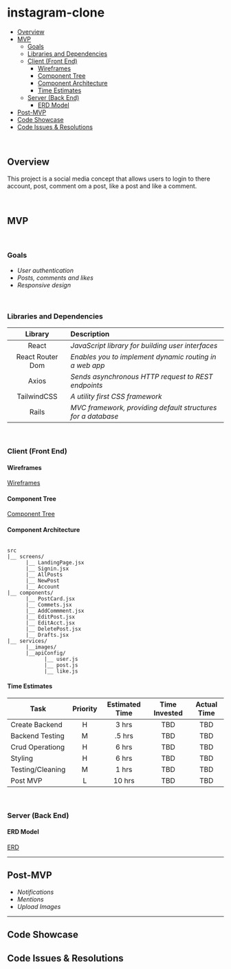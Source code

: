 # instagram-clone

- [Overview](#overview)
- [MVP](#mvp)
  - [Goals](#goals)
  - [Libraries and Dependencies](#libraries-and-dependencies)
  - [Client (Front End)](#client-front-end)
    - [Wireframes](#wireframes)
    - [Component Tree](#component-tree)
    - [Component Architecture](#component-architecture)
    - [Time Estimates](#time-estimates)
  - [Server (Back End)](#server-back-end)
    - [ERD Model](#erd-model)
- [Post-MVP](#post-mvp)
- [Code Showcase](#code-showcase)
- [Code Issues & Resolutions](#code-issues--resolutions)

<br>

## Overview

This project is a social media concept that allows users to login to there account, post, comment om a post, like a post and like a comment.

<br>

## MVP

<br>

### Goals

- _User authentication_
- _Posts, comments and likes_
- _Responsive design_

<br>

### Libraries and Dependencies

|     Library      | Description                                                 |
| :--------------: | :---------------------------------------------------------- |
| React            | _JavaScript library for building user interfaces_           |
| React Router Dom | _Enables you to implement dynamic routing in a web app_     |
| Axios            | _Sends asynchronous HTTP request to REST endpoints_         |
| TailwindCSS      | _A utility first CSS framework_                             |
| Rails            | _MVC framework, providing default structures for a database_|

<br>

### Client (Front End)

#### Wireframes

[Wireframes](https://www.figma.com/file/6NRfzQlMt8kY1KqYzhyhko/Project-4-desktop?node-id=0%3A1)

#### Component Tree

[Component Tree](https://whimsical.com/instagram-clone-vmFxJrg6iRjaKNDrrn8xW)

#### Component Architecture 

``` structure

src
|__ screens/
      |__ LandingPage.jsx
      |__ Signin.jsx
      |__ AllPosts
      |__ NewPost
      |__ Account
|__ components/
      |__ PostCard.jsx
      |__ Commets.jsx
      |__ AddCommment.jsx
      |__ EditPost.jsx
      |__ EditAcct.jsx
      |__ DeletePost.jsx
      |__ Drafts.jsx
|__ services/
      |__images/
      |__apiConfig/
            |__ user.js
            |__ post.js
            |__ like.js

```

#### Time Estimates

| Task                | Priority | Estimated Time | Time Invested | Actual Time |
| ------------------- | :------: | :------------: | :-----------: | :---------: |
| Create Backend      |    H     |     3 hrs      |     TBD       |     TBD     |
| Backend Testing     |    M     |    .5 hrs      |     TBD       |     TBD     |
| Crud Operationg     |    H     |     6 hrs      |     TBD       |     TBD     |
| Styling             |    H     |     6 hrs      |     TBD       |     TBD     |
| Testing/Cleaning    |    M     |     1 hrs      |     TBD       |     TBD     |
| Post MVP            |    L     |    10 hrs      |     TBD       |     TBD     |

<br>

### Server (Back End)

#### ERD Model

[ERD](https://drive.google.com/file/d/1ELkeltsK985_mNir88rjjUhNKWT3oSng/view?usp=sharing)
<br>

***

## Post-MVP

- _Notifications_
- _Mentions_
- _Upload Images_

***

## Code Showcase

## Code Issues & Resolutions
